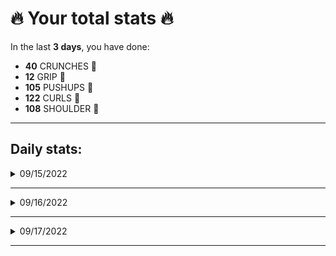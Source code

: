 # 🔥 Your total stats 🔥
In the last **3 days**, you have done:

- **40** CRUNCHES 💪
- **12** GRIP 💪
- **105** PUSHUPS 💪
- **122** CURLS 💪
- **108** SHOULDER 💪

---
## Daily stats:

<details>
<summary>09/15/2022</summary>

- **GRIP:** 12
- **PUSHUPS:** 60
- **CURLS:** 72
- **SHOULDER:** 60
</details>

---


<details>
<summary>09/16/2022</summary>

- **CRUNCHES:** 30
- **GRIP:** 0
- **PUSHUPS:** 45
- **CURLS:** 40
- **SHOULDER:** 40
</details>

---


<details>
<summary>09/17/2022</summary>

- **CRUNCHES:** 10
- **GRIP:** 0
- **PUSHUPS:** 0
- **CURLS:** 10
- **SHOULDER:** 8
</details>

---


